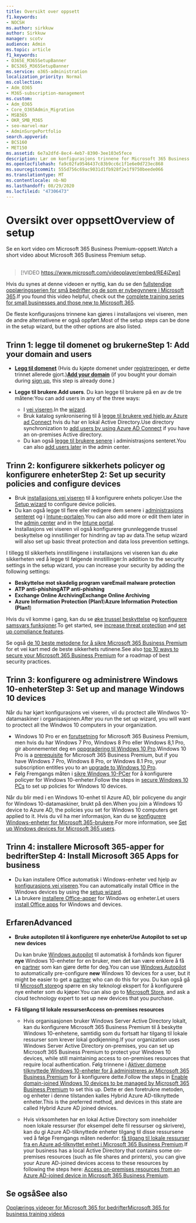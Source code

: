 ```yaml
---
title: Oversikt over oppsett
f1.keywords:
- NOCSH
ms.author: sirkkuw
author: Sirkkuw
manager: scotv
audience: Admin
ms.topic: article
f1_keywords:
- O365E_M365SetupBanner
- BCS365_M365SetupBanner
ms.service: o365-administration
localization_priority: Normal
ms.collection:
- Adm_O365
- M365-subscription-management
ms.custom:
- Adm_O365
- Core_O365Admin_Migration
- MSB365
- OKR_SMB_M365
- seo-marvel-mar
- AdminSurgePortfolio
search.appverid:
- BCS160
- MET150
ms.assetid: 6e7a2dfd-8ec4-4eb7-8390-3ee103e5fece
description: Lær om konfigurasjons trinnene for Microsoft 365 Business Premium, fra å abonnere, legge til et domene og brukere, for å konfigurere sikkerhets policyer og mer.
ms.openlocfilehash: fa9c02fa9546437c83b9cc6c1f1e6e0d723ec868
ms.sourcegitcommit: 555d756c69ac9031d1fb928f2e1f9750beede066
ms.translationtype: MT
ms.contentlocale: nb-NO
ms.lasthandoff: 08/29/2020
ms.locfileid: "47306473"
---
```

# <a name="overview-of-setup"></a><span data-ttu-id="53c86-103">Oversikt over oppsett</span><span class="sxs-lookup"><span data-stu-id="53c86-103">Overview of setup</span></span>

<span data-ttu-id="53c86-104">Se en kort video om Microsoft 365 Business Premium-oppsett.</span><span class="sxs-lookup"><span data-stu-id="53c86-104">Watch a short video about Microsoft 365 Business Premium setup.</span></span><br><br>

> [!VIDEO https://www.microsoft.com/videoplayer/embed/RE4jZwg] 

<span data-ttu-id="53c86-105">Hvis du synes at denne videoen er nyttig, kan du se den [fullstendige opplæringsserien for små bedrifter og de som er nybegynnere i Microsoft 365](https://support.microsoft.com/office/6ab4bbcd-79cf-4000-a0bd-d42ce4d12816).</span><span class="sxs-lookup"><span data-stu-id="53c86-105">If you found this video helpful, check out the [complete training series for small businesses and those new to Microsoft 365](https://support.microsoft.com/office/6ab4bbcd-79cf-4000-a0bd-d42ce4d12816).</span></span>

<span data-ttu-id="53c86-106">De fleste konfigurasjons trinnene kan gjøres i installasjons vei viseren, men de andre alternativene er også oppført.</span><span class="sxs-lookup"><span data-stu-id="53c86-106">Most of the setup steps can be done in the setup wizard, but the other options are also listed.</span></span>

## <a name="step-1-add-your-domain-and-users"></a><span data-ttu-id="53c86-107">Trinn 1: legge til domenet og brukerne</span><span class="sxs-lookup"><span data-stu-id="53c86-107">Step 1: Add your domain and users</span></span>

   - <span data-ttu-id="53c86-108">**[Legg til domenet](set-up.md#add-your-domain-to-personalize-sign-in)** (Hvis du kjøpte domenet under [registreringen](sign-up.md), er dette trinnet allerede gjort.)</span><span class="sxs-lookup"><span data-stu-id="53c86-108">**[Add your domain](set-up.md#add-your-domain-to-personalize-sign-in)** (if you bought your domain during [sign up](sign-up.md), this step is already done.)</span></span>

   - <span data-ttu-id="53c86-109">**Legge til brukere**.</span><span class="sxs-lookup"><span data-stu-id="53c86-109">**Add users**.</span></span> <span data-ttu-id="53c86-110">Du kan legge til brukere på en av de tre måtene:</span><span class="sxs-lookup"><span data-stu-id="53c86-110">You can add users in any of the three ways:</span></span>
        - <span data-ttu-id="53c86-111">I [vei viseren](set-up.md#add-users-in-the-wizard).</span><span class="sxs-lookup"><span data-stu-id="53c86-111">In the [wizard](set-up.md#add-users-in-the-wizard).</span></span>
        - <span data-ttu-id="53c86-112">Bruk katalog synkronisering til å [legge til brukere ved hjelp av Azure ad Connect](https://docs.microsoft.com/microsoft-365/enterprise/set-up-directory-synchronization) hvis du har en lokal Active Directory.</span><span class="sxs-lookup"><span data-stu-id="53c86-112">Use directory synchronization to [add users by using Azure AD Connect](https://docs.microsoft.com/microsoft-365/enterprise/set-up-directory-synchronization) if you have an on-premises Active directory.</span></span>
        - <span data-ttu-id="53c86-113">Du kan også [legge til brukere senere](add-users-m365b.md) i administrasjons senteret.</span><span class="sxs-lookup"><span data-stu-id="53c86-113">You can also [add users later](add-users-m365b.md) in the admin center.</span></span>
## <a name="step-2-set-up-security-policies-and-configure-devices"></a><span data-ttu-id="53c86-114">Trinn 2: konfigurere sikkerhets policyer og konfigurere enheter</span><span class="sxs-lookup"><span data-stu-id="53c86-114">Step 2: Set up security policies and configure devices</span></span> 

  - <span data-ttu-id="53c86-115">Bruk [installasjons vei viseren](set-up.md#protect-your-organization) til å konfigurere enhets policyer.</span><span class="sxs-lookup"><span data-stu-id="53c86-115">Use the [Setup wizard](set-up.md#protect-your-organization) to configure device policies.</span></span> 
  - <span data-ttu-id="53c86-116">Du kan også legge til flere eller redigere dem senere i [administrasjons senteret](view-policies-and-devices.md) og i [Intune-portalen](https://docs.microsoft.com/intune/tutorial-walkthrough-intune-portal).</span><span class="sxs-lookup"><span data-stu-id="53c86-116">You can also add more or edit them later in the [admin center](view-policies-and-devices.md) and in the [Intune portal](https://docs.microsoft.com/intune/tutorial-walkthrough-intune-portal).</span></span>
  - <span data-ttu-id="53c86-117">Installasjons vei viseren vil også konfigurere grunnleggende trussel beskyttelse og innstillinger for hindring av tap av data.</span><span class="sxs-lookup"><span data-stu-id="53c86-117">The setup wizard will also set up basic threat protection and data loss prevention settings.</span></span>
  
  <span data-ttu-id="53c86-118">I tillegg til sikkerhets innstillingene i installasjons vei viseren kan du øke sikkerheten ved å legge til følgende innstillinger:</span><span class="sxs-lookup"><span data-stu-id="53c86-118">In addition to the security settings in the setup wizard, you can increase your security by adding the following settings:</span></span>

- <span data-ttu-id="53c86-119">**Beskyttelse mot skadelig program vare**</span><span class="sxs-lookup"><span data-stu-id="53c86-119">**Email malware protection**</span></span>
- <span data-ttu-id="53c86-120">**ATP anti-phishing**</span><span class="sxs-lookup"><span data-stu-id="53c86-120">**ATP anti-phishing**</span></span>
- <span data-ttu-id="53c86-121">**Exchange Online Archiving**</span><span class="sxs-lookup"><span data-stu-id="53c86-121">**Exchange Online Archiving**</span></span>
- <span data-ttu-id="53c86-122">**Azure Information Protection (Plan1**)</span><span class="sxs-lookup"><span data-stu-id="53c86-122">**Azure Information Protection (Plan1**)</span></span>

<span data-ttu-id="53c86-123">Hvis du vil komme i gang, kan du se [øke trussel beskyttelse](increase-threat-protection.md) og [konfigurere samsvars funksjoner](set-up-compliance.md).</span><span class="sxs-lookup"><span data-stu-id="53c86-123">To get started, see [increase threat protection](increase-threat-protection.md) and [set up compliance features](set-up-compliance.md).</span></span>

<span data-ttu-id="53c86-124">Se også [de 10 beste metodene for å sikre Microsoft 365 Business Premium](https://docs.microsoft.com/office365/admin/security-and-compliance/secure-your-business-data) for et vei kart med de beste sikkerhets rutinene.</span><span class="sxs-lookup"><span data-stu-id="53c86-124">See also [top 10 ways to secure your Microsoft 365 Business Premium](https://docs.microsoft.com/office365/admin/security-and-compliance/secure-your-business-data) for a roadmap of best security practices.</span></span>

## <a name="step-3-set-up-and-manage-windows-10-devices"></a><span data-ttu-id="53c86-125">Trinn 3: konfigurere og administrere Windows 10-enheter</span><span class="sxs-lookup"><span data-stu-id="53c86-125">Step 3: Set up and manage Windows 10 devices</span></span>

<span data-ttu-id="53c86-126">Når du har kjørt konfigurasjons vei viseren, vil du proctect alle Windwos 10-datamaskiner i organisasjonen.</span><span class="sxs-lookup"><span data-stu-id="53c86-126">After you run the set up wizard, you will want to proctect all the Windwos 10 computers in your organization.</span></span>
  
- <span data-ttu-id="53c86-127">Windows 10 Pro er en [forutsetning](pre-requisites-for-data-protection.md) for Microsoft 365 Business Premium, men hvis du har Windows 7 Pro, Windows 8 Pro eller Windows 8,1 Pro, gir abonnementet deg en [oppgradering til Windows 10 Pro](https://docs.microsoft.com/microsoft-365/business/upgrade-to-windows-pro-creators-update).</span><span class="sxs-lookup"><span data-stu-id="53c86-127">Windows 10 Pro is a [prerequisite](pre-requisites-for-data-protection.md) for Microsoft 365 Business Premium, but if you have Windows 7 Pro, Windows 8 Pro, or Windows 8.1 Pro, your subscription entitles you to an [upgrade to  Windows 10 Pro](https://docs.microsoft.com/microsoft-365/business/upgrade-to-windows-pro-creators-update).</span></span>
- <span data-ttu-id="53c86-128">Følg Fremgangs måten i [sikre Windows 10-PCer](secure-win-10-pcs.md) for å konfigurere policyer for Windows 10-enheter.</span><span class="sxs-lookup"><span data-stu-id="53c86-128">Follow the steps in [secure Windows 10 PCs](secure-win-10-pcs.md) to set up policies for Windows 10 devices.</span></span>

<span data-ttu-id="53c86-129">Når du blir med i en Windows 10-enhet til Azure AD, blir policyene du angir for Windows 10-datamaskiner, brukt på den.</span><span class="sxs-lookup"><span data-stu-id="53c86-129">When you join a Windows 10 device to Azure AD, the policies you set for Windows 10 computers get applied to it.</span></span> <span data-ttu-id="53c86-130">Hvis du vil ha mer informasjon, kan du se [konfigurere Windows-enheter for Microsoft 365-brukere](set-up-windows-devices.md).</span><span class="sxs-lookup"><span data-stu-id="53c86-130">For more information, see [Set up Windows devices for Microsoft 365 users](set-up-windows-devices.md).</span></span>

## <a name="step-4-install-microsoft-365-apps-for-business"></a><span data-ttu-id="53c86-131">Trinn 4: installere Microsoft 365-apper for bedrifter</span><span class="sxs-lookup"><span data-stu-id="53c86-131">Step 4: Install Microsoft 365 Apps for business</span></span>
- <span data-ttu-id="53c86-132">Du kan installere Office automatisk i Windows-enheter ved hjelp av [konfigurasjons vei viseren](set-up.md#deploy-office-365-client-apps).</span><span class="sxs-lookup"><span data-stu-id="53c86-132">You can automatically install Office in the Windows devices by using the [setup wizard](set-up.md#deploy-office-365-client-apps).</span></span>
- <span data-ttu-id="53c86-133">La brukere [installere Office-apper](https://docs.microsoft.com/office365/admin/setup/install-applications) for Windows og enheter.</span><span class="sxs-lookup"><span data-stu-id="53c86-133">Let users [install Office apps](https://docs.microsoft.com/office365/admin/setup/install-applications) for Windows and devices.</span></span>
     
## <a name="advanced"></a><span data-ttu-id="53c86-134">Erfaren</span><span class="sxs-lookup"><span data-stu-id="53c86-134">Advanced</span></span>
- <span data-ttu-id="53c86-135">**Bruke autopiloten til å konfigurere nye enheter**</span><span class="sxs-lookup"><span data-stu-id="53c86-135">**Use Autopilot to set up new devices**</span></span>
            
     <span data-ttu-id="53c86-136">Du kan bruke [Windows autopilot](add-autopilot-devices-and-profile.md) til automatisk å forhånds kon figurer **nye** Windows 10-enheter for en bruker, men det kan være enklere å få en [partner](https://www.microsoft.com/solution-providers/search) som kan gjøre dette for deg.</span><span class="sxs-lookup"><span data-stu-id="53c86-136">You can use [Windows Autopilot](add-autopilot-devices-and-profile.md) to automatically pre-configure **new** Windows 10 devices for a user, but it might be easier to get a [partner](https://www.microsoft.com/solution-providers/search) who can do this for you.</span></span> <span data-ttu-id="53c86-137">Du kan også gå til [Microsoft store](https://go.microsoft.com/fwlink/?linkid=874598)og spørre en sky teknologi ekspert for å konfigurere nye enheter som du kjøper.</span><span class="sxs-lookup"><span data-stu-id="53c86-137">You can also go to [Microsoft Store](https://go.microsoft.com/fwlink/?linkid=874598), and ask a cloud technology expert to set up new devices that you purchase.</span></span>

- <span data-ttu-id="53c86-138">**Få tilgang til lokale ressurser**</span><span class="sxs-lookup"><span data-stu-id="53c86-138">**Access on-premises resources**</span></span>

     - <span data-ttu-id="53c86-139">Hvis organisasjonen bruker Windows Server Active Directory lokalt, kan du konfigurere Microsoft 365 Business Premium til å beskytte Windows 10-enhetene, samtidig som du fortsatt har tilgang til lokale ressurser som krever lokal godkjenning.</span><span class="sxs-lookup"><span data-stu-id="53c86-139">If your organization uses Windows Server Active Directory on-premises, you can set up Microsoft 365 Business Premium to protect your Windows 10 devices, while still maintaining access to on-premises resources that require local authentication.</span></span> <span data-ttu-id="53c86-140">Følg trinnene i [Aktiver domene tilknyttede Windows 10-enheter for å administreres av Microsoft 365 Business Premium](manage-windows-devices.md) for å konfigurere dette.</span><span class="sxs-lookup"><span data-stu-id="53c86-140">Follow the steps in [Enable domain-joined Windows 10 devices to be managed by Microsoft 365 Business Premium](manage-windows-devices.md) to set this up.</span></span> <span data-ttu-id="53c86-141">Dette er den foretrukne metoden, og enheter i denne tilstanden kalles Hybrid Azure AD-tilknyttede enheter.</span><span class="sxs-lookup"><span data-stu-id="53c86-141">This is the preferred method, and devices in this state are called Hybrid Azure AD joined devices.</span></span>

    - <span data-ttu-id="53c86-142">Hvis virksomheten har en lokal Active Directory som inneholder noen lokale ressurser (for eksempel delte fil ressurser og skrivere), kan du gi Azure AD-tilknyttede enheter tilgang til disse ressursene ved å følge Fremgangs måten nedenfor: [få tilgang til lokale ressurser fra en Azure ad-tilknyttet enhet i Microsoft 365 Business Premium](access-resources.md).</span><span class="sxs-lookup"><span data-stu-id="53c86-142">If your business has a local Active Directory that contains some on-premises resources (such as file shares and printers), you can give your Azure AD-joined devices access to these resources by following the steps here: [Access on-premises resources from an Azure AD-joined device in Microsoft 365 Business Premium](access-resources.md).</span></span>

## <a name="see-also"></a><span data-ttu-id="53c86-143">Se også</span><span class="sxs-lookup"><span data-stu-id="53c86-143">See also</span></span>

[<span data-ttu-id="53c86-144">Opplærings videoer for Microsoft 365 for bedrifter</span><span class="sxs-lookup"><span data-stu-id="53c86-144">Microsoft 365 for business training videos</span></span>](https://support.microsoft.com/office/6ab4bbcd-79cf-4000-a0bd-d42ce4d12816)
